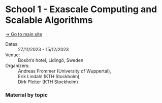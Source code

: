 # School 1 - Exascale Computing and Scalable Algorithms #

[→ Go to main site](https://sites.google.com/view/aqtivate-workshop-1)

<dl class="event-info">
  <dt>Dates:</dt>
  <dd>27/11/2023 - 15/12/2023</dd>
  
  <dt>Venue:</dt>
  <dd>Bosön’s hotel, Lidingö, Sweden</dd>
  
  <dt>Organizers:</dt>
<dd>Andreas Frommer (University of Wuppertal),</br>Erik Lindahl (KTH Stockholm),</br>Dirk Pleiter (KTH Stockholm)</dd>
</dl>

### Material by topic

